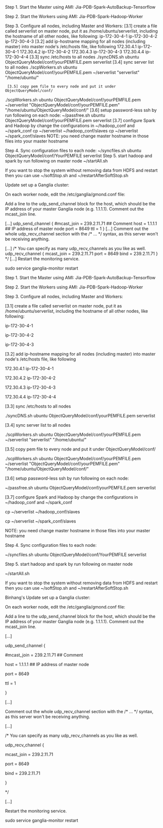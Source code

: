 
Step 1. Start the Master using AMI: Jia-PDB-Spark-AutoBackup-Tensorflow

Step 2. Start the Workers using AMI: Jia-PDB-Spark-Hadoop-Worker

Step 3. Configure all nodes, including Master and Workers:
     [3.1] create a file called serverlist on master node, put it as /home/ubuntu/serverlist, including the hostname of all other nodes, like following:
ip-172-30-4-1
ip-172-30-4-2
ip-172-30-4-3
     [3.2] add ip-hostname mapping for all nodes (including master) into master node's /etc/hosts file, like following
172.30.4.1 ip-172-30-4-1
172.30.4.2 ip-172-30-4-2
172.30.4.3 ip-172-30-4-3
172.30.4.4 ip-172-30-4-4
         [3.3] sync /etc/hosts to all nodes
./syncDNS.sh ubuntu ObjectQueryModel/conf/yourPEMFILE.pem serverlist
     [3.4] sync server list to all nodes
./scpWorkers.sh ubuntu ObjectQueryModel/conf/yourPEMFILE.pem ~/serverlist "serverlist" "/home/ubuntu/"

     [3.5] copy pem file to every node and put it under ObjectQueryModel/conf/
./scpWorkers.sh ubuntu ObjectQueryModel/conf/yourPEMFILE.pem ~/serverlist "ObjectQueryModel/conf/yourPEMFILE.pem" "/home/ubuntu/ObjectQueryModel/conf/"
     [3.6] setup password-less ssh by run following on each node:
~/passfree.sh ubuntu ObjectQueryModel/conf/yourPEMFILE.pem serverlist
     [3.7] configure Spark and Hadoop by change the configurations in ~/hadoop_conf and ~/spark_conf
      cp ~/serverlist ~/hadoop_conf/slaves
      cp ~/serverlist ~/spark_conf/slaves
      NOTE: you need change master hostname in those files into your master hostname

Step 4. Sync configuration files to each node:
~/syncfiles.sh ubuntu ObjectQueryModel/conf/YourPEMFILE serverlist
Step 5. start hadoop and spark by run following on master node
~/startAll.sh

If you want to stop the system without removing data from HDFS and restart then you can use ~/softStop.sh and ~/restartAfterSoftStop.sh

Update set up a Ganglia cluster:

On each worker node, edit the /etc/ganglia/gmond.conf file:

Add a line to the udp_send_channel block for the host, which should be the IP address of your master Ganglia node (e.g. 1.1.1.1). Comment out the mcast_join line.

[...]
udp_send_channel {
  #mcast_join = 239.2.11.71   ## Comment
  host = 1.1.1.1   ## IP address of master node
  port = 8649
  ttl = 1
}
[...]
Comment out the whole udp_recv_channel section with the /* ... */ syntax, as this server won't be receiving anything.

[...]
/* You can specify as many udp_recv_channels as you like as well.
udp_recv_channel {
  mcast_join = 239.2.11.71
  port = 8649
  bind = 239.2.11.71
}
*/
[...]
Restart the monitoring service.

sudo service ganglia-monitor restart




Step 1. Start the Master using AMI: Jia-PDB-Spark-AutoBackup-Tensorflow 




Step 2. Start the Workers using AMI: Jia-PDB-Spark-Hadoop-Worker 



Step 3. Configure all nodes, including Master and Workers: 

[3.1] create a file called serverlist on master node, put it as /home/ubuntu/serverlist, including the hostname of all other nodes, like following: 

ip-172-30-4-1 

ip-172-30-4-2 

ip-172-30-4-3 

[3.2] add ip-hostname mapping for all nodes (including master) into master node's /etc/hosts file, like following 

172.30.4.1 ip-172-30-4-1 

172.30.4.2 ip-172-30-4-2 

172.30.4.3 ip-172-30-4-3 

172.30.4.4 ip-172-30-4-4 

[3.3] sync /etc/hosts to all nodes 

./syncDNS.sh ubuntu ObjectQueryModel/conf/yourPEMFILE.pem serverlist 

[3.4] sync server list to all nodes 

./scpWorkers.sh ubuntu ObjectQueryModel/conf/yourPEMFILE.pem ~/serverlist "serverlist" "/home/ubuntu/" 



[3.5] copy pem file to every node and put it under ObjectQueryModel/conf/ 

./scpWorkers.sh ubuntu ObjectQueryModel/conf/yourPEMFILE.pem ~/serverlist "ObjectQueryModel/conf/yourPEMFILE.pem" "/home/ubuntu/ObjectQueryModel/conf/" 

[3.6] setup password-less ssh by run following on each node: 

~/passfree.sh ubuntu ObjectQueryModel/conf/yourPEMFILE.pem serverlist 

[3.7] configure Spark and Hadoop by change the configurations in ~/hadoop_conf and ~/spark_conf 

cp ~/serverlist ~/hadoop_conf/slaves 

cp ~/serverlist ~/spark_conf/slaves 

NOTE: you need change master hostname in those files into your master hostname 



Step 4. Sync configuration files to each node: 

~/syncfiles.sh ubuntu ObjectQueryModel/conf/YourPEMFILE serverlist 

Step 5. start hadoop and spark by run following on master node 

~/startAll.sh 



If you want to stop the system without removing data from HDFS and restart then you can use ~/softStop.sh and ~/restartAfterSoftStop.sh 



Binhang's Update set up a Ganglia cluster: 



On each worker node, edit the /etc/ganglia/gmond.conf file: 



Add a line to the udp_send_channel block for the host, which should be the IP address of your master Ganglia node (e.g. 1.1.1.1). Comment out the mcast_join line. 



[...] 

udp_send_channel { 

#mcast_join = 239.2.11.71 ## Comment 

host = 1.1.1.1 ## IP address of master node 

port = 8649 

ttl = 1 

} 

[...] 

Comment out the whole udp_recv_channel section with the /* ... */ syntax, as this server won't be receiving anything. 



[...] 

/* You can specify as many udp_recv_channels as you like as well. 

udp_recv_channel { 

mcast_join = 239.2.11.71 

port = 8649 

bind = 239.2.11.71 

} 

*/ 

[...] 

Restart the monitoring service. 



sudo service ganglia-monitor restart 






